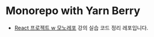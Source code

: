 # Monorepo with Yarn Berry

- [React 프로젝트 w 모노레포](https://www.wanted.co.kr/events/pre_challenge_fe_4) 강의 실습 코드 정리 레포입니다.

